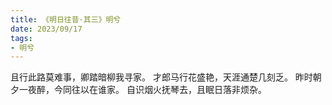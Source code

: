 ```yaml
---
title: 《明日往昔·其三》明兮
date: 2023/09/17
tags:
- 明兮
---
```

且行此路莫难事，卿踏暗柳我寻家。
才郎马行花盛艳，天涯通楚几刻乏。
昨时朝夕一夜醉，今同往以在谁家。
自识烟火抚琴去，且眠日落非烦杂。
